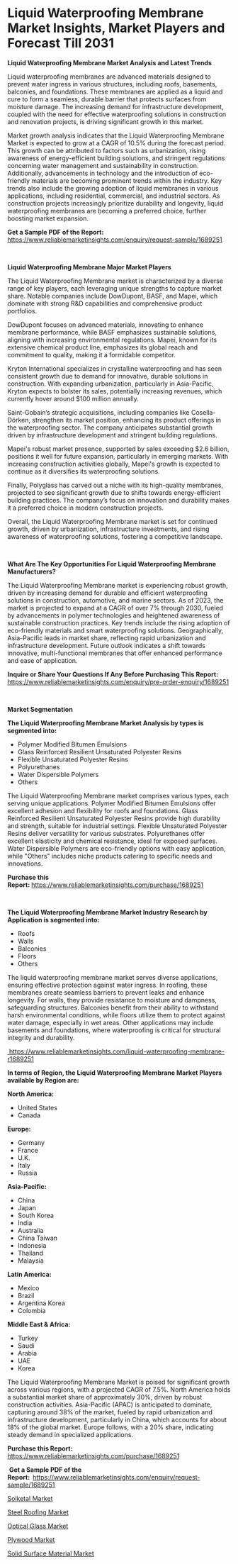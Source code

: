 <p><h1>Liquid Waterproofing Membrane Market Insights, Market Players and Forecast Till 2031</h1></p><p><strong>Liquid Waterproofing Membrane Market Analysis and Latest Trends</strong></p>
<p><p>Liquid waterproofing membranes are advanced materials designed to prevent water ingress in various structures, including roofs, basements, balconies, and foundations. These membranes are applied as a liquid and cure to form a seamless, durable barrier that protects surfaces from moisture damage. The increasing demand for infrastructure development, coupled with the need for effective waterproofing solutions in construction and renovation projects, is driving significant growth in this market.</p><p>Market growth analysis indicates that the Liquid Waterproofing Membrane Market is expected to grow at a CAGR of 10.5% during the forecast period. This growth can be attributed to factors such as urbanization, rising awareness of energy-efficient building solutions, and stringent regulations concerning water management and sustainability in construction. Additionally, advancements in technology and the introduction of eco-friendly materials are becoming prominent trends within the industry. Key trends also include the growing adoption of liquid membranes in various applications, including residential, commercial, and industrial sectors. As construction projects increasingly prioritize durability and longevity, liquid waterproofing membranes are becoming a preferred choice, further boosting market expansion.</p></p>
<p><strong>Get a Sample PDF of the Report:&nbsp;</strong> <a href="https://www.reliablemarketinsights.com/enquiry/request-sample/1689251?utm_campaign=1549&utm_medium=2&utm_source=Github&utm_content=ia&utm_term=17102024&utm_id=liquid-waterproofing-membrane">https://www.reliablemarketinsights.com/enquiry/request-sample/1689251</a></p>
<p>&nbsp;</p>
<p><strong>Liquid Waterproofing Membrane Major Market Players</strong></p>
<p><p>The Liquid Waterproofing Membrane market is characterized by a diverse range of key players, each leveraging unique strengths to capture market share. Notable companies include DowDupont, BASF, and Mapei, which dominate with strong R&D capabilities and comprehensive product portfolios.</p><p>DowDupont focuses on advanced materials, innovating to enhance membrane performance, while BASF emphasizes sustainable solutions, aligning with increasing environmental regulations. Mapei, known for its extensive chemical product line, emphasizes its global reach and commitment to quality, making it a formidable competitor.</p><p>Kryton International specializes in crystalline waterproofing and has seen consistent growth due to demand for innovative, durable solutions in construction. With expanding urbanization, particularly in Asia-Pacific, Kryton expects to bolster its sales, potentially increasing revenues, which currently hover around $100 million annually.</p><p>Saint-Gobain’s strategic acquisitions, including companies like Cosella-Dörken, strengthen its market position, enhancing its product offerings in the waterproofing sector. The company anticipates substantial growth driven by infrastructure development and stringent building regulations.</p><p>Mapei's robust market presence, supported by sales exceeding $2.6 billion, positions it well for future expansion, particularly in emerging markets. With increasing construction activities globally, Mapei's growth is expected to continue as it diversifies its waterproofing solutions.</p><p>Finally, Polyglass has carved out a niche with its high-quality membranes, projected to see significant growth due to shifts towards energy-efficient building practices. The company’s focus on innovation and durability makes it a preferred choice in modern construction projects.</p><p>Overall, the Liquid Waterproofing Membrane market is set for continued growth, driven by urbanization, infrastructure investments, and rising awareness of waterproofing solutions, fostering a competitive landscape.</p></p>
<p>&nbsp;</p>
<p><strong>What Are The Key Opportunities For Liquid Waterproofing Membrane Manufacturers?</strong></p>
<p><p>The Liquid Waterproofing Membrane market is experiencing robust growth, driven by increasing demand for durable and efficient waterproofing solutions in construction, automotive, and marine sectors. As of 2023, the market is projected to expand at a CAGR of over 7% through 2030, fueled by advancements in polymer technologies and heightened awareness of sustainable construction practices. Key trends include the rising adoption of eco-friendly materials and smart waterproofing solutions. Geographically, Asia-Pacific leads in market share, reflecting rapid urbanization and infrastructure development. Future outlook indicates a shift towards innovative, multi-functional membranes that offer enhanced performance and ease of application.</p></p>
<p><strong>Inquire or Share Your Questions If Any Before Purchasing This Report:</strong> <a href="https://www.reliablemarketinsights.com/enquiry/pre-order-enquiry/1689251?utm_campaign=1549&utm_medium=2&utm_source=Github&utm_content=ia&utm_term=17102024&utm_id=liquid-waterproofing-membrane">https://www.reliablemarketinsights.com/enquiry/pre-order-enquiry/1689251</a></p>
<p>&nbsp;</p>
<p><strong>Market Segmentation</strong></p>
<p><strong>The Liquid Waterproofing Membrane Market Analysis by types is segmented into:</strong></p>
<p><ul><li>Polymer Modified Bitumen Emulsions</li><li>Glass Reinforced Resilient Unsaturated Polyester Resins</li><li>Flexible Unsaturated Polyester Resins</li><li>Polyurethanes</li><li>Water Dispersible Polymers</li><li>Others</li></ul></p>
<p><p>The Liquid Waterproofing Membrane market comprises various types, each serving unique applications. Polymer Modified Bitumen Emulsions offer excellent adhesion and flexibility for roofs and foundations. Glass Reinforced Resilient Unsaturated Polyester Resins provide high durability and strength, suitable for industrial settings. Flexible Unsaturated Polyester Resins deliver versatility for various substrates. Polyurethanes offer excellent elasticity and chemical resistance, ideal for exposed surfaces. Water Dispersible Polymers are eco-friendly options with easy application, while "Others" includes niche products catering to specific needs and innovations.</p></p>
<p><strong>Purchase this Report:&nbsp;</strong><a href="https://www.reliablemarketinsights.com/purchase/1689251?utm_campaign=1549&utm_medium=2&utm_source=Github&utm_content=ia&utm_term=17102024&utm_id=liquid-waterproofing-membrane">https://www.reliablemarketinsights.com/purchase/1689251</a></p>
<p>&nbsp;</p>
<p><strong>The Liquid Waterproofing Membrane Market Industry Research by Application is segmented into:</strong></p>
<p><ul><li>Roofs</li><li>Walls</li><li>Balconies</li><li>Floors</li><li>Others</li></ul></p>
<p><p>The liquid waterproofing membrane market serves diverse applications, ensuring effective protection against water ingress. In roofing, these membranes create seamless barriers to prevent leaks and enhance longevity. For walls, they provide resistance to moisture and dampness, safeguarding structures. Balconies benefit from their ability to withstand harsh environmental conditions, while floors utilize them to protect against water damage, especially in wet areas. Other applications may include basements and foundations, where waterproofing is critical for structural integrity and durability.</p></p>
<p><a href="https://www.reliablemarketinsights.com/liquid-waterproofing-membrane-r1689251?utm_campaign=1549&utm_medium=2&utm_source=Github&utm_content=ia&utm_term=17102024&utm_id=liquid-waterproofing-membrane">&nbsp;https://www.reliablemarketinsights.com/liquid-waterproofing-membrane-r1689251</a></p>
<p><strong>In terms of Region, the Liquid Waterproofing Membrane Market Players available by Region are:</strong></p>
<p>
    <p> <strong> North America: </strong>
        <ul>
            <li>United States</li>
            <li>Canada</li>
        </ul>
        </p> 
    <p> <strong> Europe: </strong>
        <ul>
            <li>Germany</li>
            <li>France</li>
            <li>U.K.</li>
            <li>Italy</li>
            <li>Russia</li>
        </ul>
        </p> 
    <p> <strong> Asia-Pacific: </strong>
        <ul>
            <li>China</li>
            <li>Japan</li>
            <li>South Korea</li>
            <li>India</li>
            <li>Australia</li>
            <li>China Taiwan</li>
            <li>Indonesia</li>
            <li>Thailand</li>
            <li>Malaysia</li>
        </ul>
        </p> 
    <p> <strong> Latin America: </strong>
        <ul>
            <li>Mexico</li>
            <li>Brazil</li>
            <li>Argentina Korea</li>
            <li>Colombia</li>
        </ul>
        </p> 
    <p> <strong> Middle East & Africa: </strong>
        <ul>
            <li>Turkey</li>
            <li>Saudi</li>
            <li>Arabia</li>
            <li>UAE</li>
            <li>Korea</li>
        </ul>
    </p>
    </p>
<p><p>The Liquid Waterproofing Membrane Market is poised for significant growth across various regions, with a projected CAGR of 7.5%. North America holds a substantial market share of approximately 30%, driven by robust construction activities. Asia-Pacific (APAC) is anticipated to dominate, capturing around 38% of the market, fueled by rapid urbanization and infrastructure development, particularly in China, which accounts for about 18% of the global market. Europe follows, with a 20% share, indicating steady demand in specialized applications.</p></p>
<p><strong>Purchase this Report: </strong><a href="https://www.reliablemarketinsights.com/purchase/1689251?utm_campaign=1549&utm_medium=2&utm_source=Github&utm_content=ia&utm_term=17102024&utm_id=liquid-waterproofing-membrane">https://www.reliablemarketinsights.com/purchase/1689251</a></p>
<p>&nbsp;<strong>Get a Sample PDF of the Report:&nbsp;&nbsp;</strong><a href="https://www.reliablemarketinsights.com/enquiry/request-sample/1689251?utm_campaign=1549&utm_medium=2&utm_source=Github&utm_content=ia&utm_term=17102024&utm_id=liquid-waterproofing-membrane">https://www.reliablemarketinsights.com/enquiry/request-sample/1689251</a></p>
<p><strong></strong></p>
<p><p><a href="https://www.linkedin.com/pulse/solketal-mosaic-piecing-together-global-market-dynamics-2024-2031-h9yff?utm_campaign=1549&utm_medium=2&utm_source=Github&utm_content=ia&utm_term=17102024&utm_id=liquid-waterproofing-membrane">Solketal Market</a></p><p><a href="https://www.linkedin.com/pulse/steel-roofing-market-segmentation-geographical-regions-forcast-keorf?utm_campaign=1549&utm_medium=2&utm_source=Github&utm_content=ia&utm_term=17102024&utm_id=liquid-waterproofing-membrane">Steel Roofing Market</a></p><p><a href="https://www.linkedin.com/pulse/optical-glass-industry-resonance-139-amplification-across-domains-lxf0f?utm_campaign=1549&utm_medium=2&utm_source=Github&utm_content=ia&utm_term=17102024&utm_id=liquid-waterproofing-membrane">Optical Glass Market</a></p><p><a href="https://www.linkedin.com/pulse/plywood-revenue-growth-report-2024-2031-hashub-mp5of?utm_campaign=1549&utm_medium=2&utm_source=Github&utm_content=ia&utm_term=17102024&utm_id=liquid-waterproofing-membrane">Plywood Market</a></p><p><a href="https://github.com/mahnoor2003/Market-Research-Report-List-6/blob/main/solid-surface-material-market.md?utm_campaign=1549&utm_medium=2&utm_source=Github&utm_content=ia&utm_term=17102024&utm_id=liquid-waterproofing-membrane">Solid Surface Material Market</a></p></p>